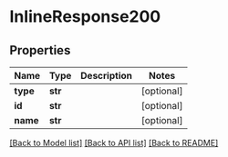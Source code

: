 # InlineResponse200

## Properties
Name | Type | Description | Notes
------------ | ------------- | ------------- | -------------
**type** | **str** |  | [optional] 
**id** | **str** |  | [optional] 
**name** | **str** |  | [optional] 

[[Back to Model list]](../README.md#documentation-for-models) [[Back to API list]](../README.md#documentation-for-api-endpoints) [[Back to README]](../README.md)


